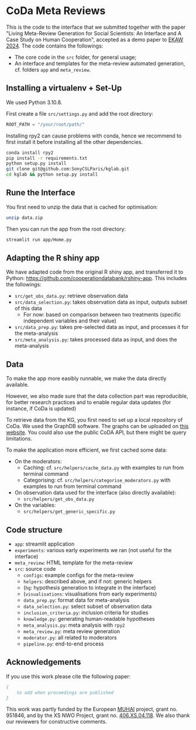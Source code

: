 # CoDa Meta Reviews

This is the code to the interface that we submitted together with the paper "Living Meta-Review Generation for Social Scientists: An Interface and A Case Study on Human Cooperation", accepted as a demo paper to [EKAW 2024](https://event.cwi.nl/ekaw2024/index.html). The code contains the followings:
- The core code in the `src` folder, for general usage;
- An interface and templates for the meta-review automated generation, cf. folders `app` and `meta_review`.


## Installing a virtualenv + Set-Up

We used Python 3.10.8. 

First create a file `src/settings.py` and add the root directory:
```python
ROOT_PATH = "/your/root/path/"
```

Installing rpy2 can cause problems with conda, hence we recommend to first install it before installing all the other dependencies.

```bash
conda install rpy2
pip install -r requirements.txt
python setup.py install
git clone git@github.com:SonyCSLParis/kglab.git
cd kglab && python setup.py install
```

## Rune the Interface
You first need to unzip the data that is cached for optimisation:
```bash
unzip data.zip
```

Then you can run the app from the root directory:
```bash
streamlit run app/Home.py
```

## Adapting the R shiny app
We have adapted code from the original R shiny app, and transferred it to Python: https://github.com/cooperationdatabank/rshiny-app. This includes the followings:
* `src/get_obs_data.py`: retrieve observation data
* `src/data_selection.py`: takes observation data as input, outputs subset of this data
    * For now: based on comparison between two treatments (specific independent variables and their value)
* `src/data_prep.py`: takes pre-selected data as input, and processes it for the meta-analysis
* `src/meta_analysis.py`: takes processed data as input, and does the meta-analysis

## Data
To make the app more easibly runnable, we make the data directly available.

However, we also made sure that the data collection part was reproducible, for better research practices and to enable regular data updates (for instance, if CoDa is updated)

To retrieve data from the KG, you first need to set up a local repository of CoDa. We used the GraphDB software. The graphs can be uploaded on [this website](https://odissei.triply.cc/coda/databank/graphs). You could also use the public CoDA API, but there might be query limitations.

To make the application more efficient, we first cached some data:

- On the moderators:
    - Caching: cf. `src/helpers/cache_data.py` with examples to run from terminal command
    - Categorising: cf. `src/helpers/categorise_moderators.py` with examples to run from terminal command
- On observation data used for the interface (also directly available):
    - `src/helpers/get_obs_data.py`
- On the variables:
    - `src/helpers/get_generic_specific.py`

## Code structure
- `app`: streamlit application
- `experiments`: various early experiments we ran (not useful for the interface)
- `meta_review`: HTML template for the meta-review
- `src`: source code
    - `configs`: example configs for the meta-review
    - `helpers`: described above, and if not: generic helpers
    - (`hg`: hypothesis generation to integrate in the interface)
    - (`visualisations`: visualisations from early experiments)
    - `data_prep.py`: format data for meta-analysis
    - `data_selection.py`: select subset of observation data
    - `inclusion_criteria.py`: inclusion criteria for studies
    - `knowledge.py`: generating human-readable hypotheses
    - `meta_analysis.py`: meta analysis with `rpy2`
    - `meta_review.py`: meta review generation
    - `moderator.py`: all related to moderators
    - `pipeline.py`: end-to-end process

## Acknowledgements

If you use this work please cite the following paper:
```bib
{
    to add when proceedings are published
}
```

This work was partly funded by the European
[MUHAI](https://muhai.org) project, grant no. 951846, and by the XS NWO Project, grant no. [406.XS.04.118](https://www.nwo.nl/en/projects/406xs04118). We also thank our reviewers for constructive comments.
